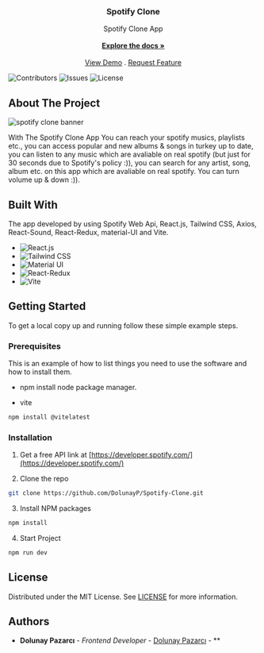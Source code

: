 <br/>
<p align="center">
  <h3 align="center"> Spotify Clone </h3>

  <p align="center">
    Spotify Clone App
    <br/>
    <br/>
    <a href="https://github.com/DolunayP/Spotify-Clone"><strong>Explore the docs »</strong></a>
    <br/>
    <br/>
    <a href="https://spotifyclonedolunay.netlify.app">View Demo</a>
    .
    <a href="https://github.com/DolunayP/Spotify-Clone/issues">Request Feature</a>
  </p>
</p>

![Contributors](https://img.shields.io/github/contributors/DolunayP/Spotify-Clone?color=dark-green) ![Issues](https://img.shields.io/github/issues/DolunayP/Spotify-Clone) ![License](https://img.shields.io/github/license/DolunayP/Spotify-Clone) 

## About The Project

![spotify clone banner](https://github.com/DolunayP/Spotify-Clone/assets/121766587/4503f64a-9081-4f75-826b-6b80d285a944)

With The Spotify Clone App You can reach your spotify musics, playlists etc., you can access popular and new albums & songs in turkey up to date, you can listen to any music which are avaliable on real spotify (but just for 30 seconds due to Spotify's policy :)), you can search for any artist, song, album etc. on this app which are avaliable on real spotify. You can turn volume up & down :)).

## Built With

The app developed by using Spotify Web Api, React.js, Tailwind CSS, Axios, React-Sound, React-Redux, material-UI and Vite.
* ![React.js](https://img.shields.io/badge/React-20232A?style=for-the-badge&logo=react&logoColor=61DAFB)
* ![Tailwind CSS](https://img.shields.io/badge/Tailwind_CSS-38B2AC?style=for-the-badge&logo=tailwind-css&logoColor=white)
* ![Material UI](https://img.shields.io/badge/Material--UI-0081CB?style=for-the-badge&logo=material-ui&logoColor=white)
* ![React-Redux](https://img.shields.io/badge/Redux-593D88?style=for-the-badge&logo=redux&logoColor=white)
* ![Vite](https://img.shields.io/badge/vite-%23646CFF.svg?style=for-the-badge&logo=vite&logoColor=white)

## Getting Started

To get a local copy up and running follow these simple example steps.

### Prerequisites

This is an example of how to list things you need to use the software and how to install them.

* npm
install node package manager.

* vite
```sh
npm install @vitelatest
```

### Installation

1. Get a free API link at [https://developer.spotify.com/](https://developer.spotify.com/)

2. Clone the repo

```sh
git clone https://github.com/DolunayP/Spotify-Clone.git
```

3. Install NPM packages

```sh
npm install
```
4. Start Project

```sh
npm run dev
```

## License

Distributed under the MIT License. See [LICENSE](https://github.com/DolunayP/Spotify-Clone/blob/master/LICENSE.md) for more information.

## Authors

* **Dolunay Pazarcı** - *Frontend Developer* - [Dolunay Pazarcı](https://github.com/DolunayP) - **
